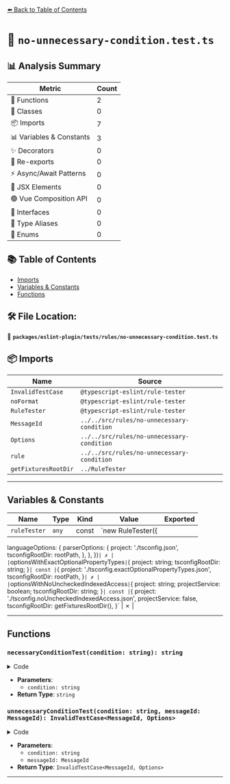 [⬅️ Back to Table of Contents](../../../../index.md)

# 📄 `no-unnecessary-condition.test.ts`

## 📊 Analysis Summary

| Metric | Count |
|--------|-------|
| 🔧 Functions | 2 |
| 🧱 Classes | 0 |
| 📦 Imports | 7 |
| 📊 Variables & Constants | 3 |
| ✨ Decorators | 0 |
| 🔄 Re-exports | 0 |
| ⚡ Async/Await Patterns | 0 |
| 💠 JSX Elements | 0 |
| 🟢 Vue Composition API | 0 |
| 📐 Interfaces | 0 |
| 📑 Type Aliases | 0 |
| 🎯 Enums | 0 |

## 📚 Table of Contents

- [Imports](#imports)
- [Variables & Constants](#variables-constants)
- [Functions](#functions)

## 🛠️ File Location:
📂 **`packages/eslint-plugin/tests/rules/no-unnecessary-condition.test.ts`**

## 📦 Imports

| Name | Source |
|------|--------|
| `InvalidTestCase` | `@typescript-eslint/rule-tester` |
| `noFormat` | `@typescript-eslint/rule-tester` |
| `RuleTester` | `@typescript-eslint/rule-tester` |
| `MessageId` | `../../src/rules/no-unnecessary-condition` |
| `Options` | `../../src/rules/no-unnecessary-condition` |
| `rule` | `../../src/rules/no-unnecessary-condition` |
| `getFixturesRootDir` | `../RuleTester` |


---

## Variables & Constants

| Name | Type | Kind | Value | Exported |
|------|------|------|-------|----------|
| `ruleTester` | `any` | const | `new RuleTester({
  languageOptions: {
    parserOptions: {
      project: './tsconfig.json',
      tsconfigRootDir: rootPath,
    },
  },
})` | ✗ |
| `optionsWithExactOptionalPropertyTypes` | `{ project: string; tsconfigRootDir: string; }` | const | `{
  project: './tsconfig.exactOptionalPropertyTypes.json',
  tsconfigRootDir: rootPath,
}` | ✗ |
| `optionsWithNoUncheckedIndexedAccess` | `{ project: string; projectService: boolean; tsconfigRootDir: string; }` | const | `{
  project: './tsconfig.noUncheckedIndexedAccess.json',
  projectService: false,
  tsconfigRootDir: getFixturesRootDir(),
}` | ✗ |


---

## Functions

### `necessaryConditionTest(condition: string): string`

<details><summary>Code</summary>

```ts
(condition: string): string => `
declare const b1: ${condition};
declare const b2: boolean;
const t1 = b1 && b2;
`
```
</details>

- **Parameters**:
  - `condition: string`
- **Return Type**: `string`
### `unnecessaryConditionTest(condition: string, messageId: MessageId): InvalidTestCase<MessageId, Options>`

<details><summary>Code</summary>

```ts
(
  condition: string,
  messageId: MessageId,
): InvalidTestCase<MessageId, Options> => ({
  code: necessaryConditionTest(condition),
  errors: [{ column: 12, line: 4, messageId }],
})
```
</details>

- **Parameters**:
  - `condition: string`
  - `messageId: MessageId`
- **Return Type**: `InvalidTestCase<MessageId, Options>`

---